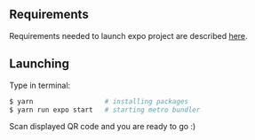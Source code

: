 ## Requirements
Requirements needed to launch expo project are described [here](https://docs.expo.io/get-started/installation/).

## Launching

Type in terminal:
```bash
$ yarn                  # installing packages
$ yarn run expo start   # starting metro bundler
```
Scan displayed QR code and you are ready to go :)
